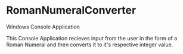 RomanNumeralConverter
=====================

Windows Console Application 

This Console Application recieves input from the user in the form of a Roman Numeral and then converts it to it's respective integer value.
